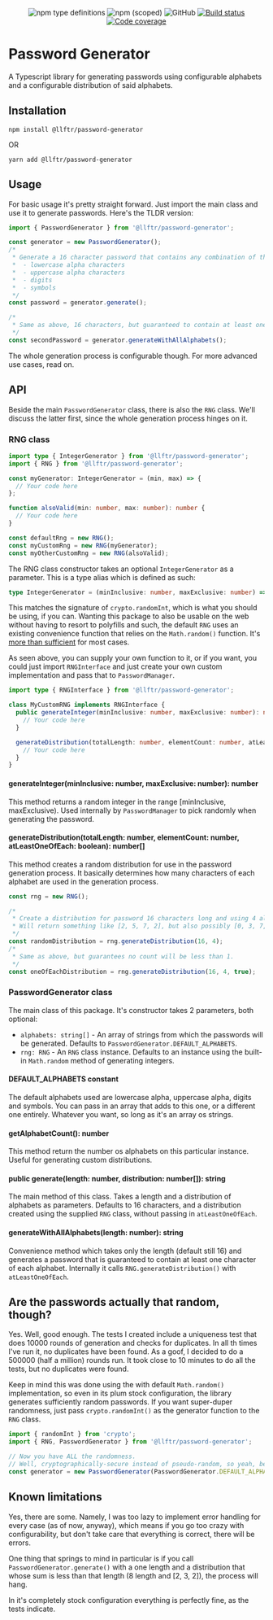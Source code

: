 <p align="center">
  <img alt="npm type definitions" src="https://img.shields.io/npm/types/@llftr/password-generator">
  <img alt="npm (scoped)" src="https://img.shields.io/npm/v/@llftr/password-generator">
  <img alt="GitHub" src="https://img.shields.io/github/license/LoLFactor/password-generator">
  <a href="https://travis-ci.com/LoLFactor/password-generator">
    <img src="https://travis-ci.com/LoLFactor/password-generator.svg?branch=master" alt="Build status">
  </a>
  <a href="https://codecov.io/gh/LoLFactor/password-generator">
    <img src="https://codecov.io/gh/LoLFactor/password-generator/branch/master/graph/badge.svg?token=F82NHAZF3B" alt="Code coverage"/>
  </a>
</p>

# Password Generator

A Typescript library for generating passwords using configurable alphabets and a configurable distribution of said
alphabets.

## Installation

```
npm install @llftr/password-generator
```

OR

```
yarn add @llftr/password-generator
```

## Usage

For basic usage it's pretty straight forward. Just import the main class and use it to generate passwords. Here's the
TLDR version:

```typescript
import { PasswordGenerator } from '@llftr/password-generator';

const generator = new PasswordGenerator();
/*
 * Generate a 16 character password that contains any combination of the following:
 *  - lowercase alpha characters
 *  - uppercase alpha characters
 *  - digits
 *  - symbols
 */
const password = generator.generate();

/*
 * Same as above, 16 characters, but guaranteed to contain at least one of each.
 */
const secondPassword = generator.generateWithAllAlphabets();
```

The whole generation process is configurable though. For more advanced use cases, read on.

## API

Beside the main `PasswordGenerator` class, there is also the `RNG` class. We'll discuss the latter first, since the
whole generation process hinges on it.

### RNG class

```typescript
import type { IntegerGenerator } from '@llftr/password-generator';
import { RNG } from '@llftr/password-generator';

const myGenerator: IntegerGenerator = (min, max) => {
  // Your code here
};

function alsoValid(min: number, max: number): number {
  // Your code here
}

const defaultRng = new RNG();
const myCustomRng = new RNG(myGenerator);
const myOtherCustomRng = new RNG(alsoValid);
```

The RNG class constructor takes an optional `IntegerGenerator` as a parameter. This is a type alias which is defined as
such:

```typescript
type IntegerGenerator = (minInclusive: number, maxExclusive: number) => number;
```

This matches the signature of `crypto.randomInt`, which is what you should be using, if you can. Wanting this package to
also be usable on the web without having to resort to polyfills and such, the default `RNG` uses an existing convenience
function that relies on the `Math.random()` function. It's [more than sufficient](#are-the-passwords-actually-that-random-though)
for most cases.

As seen above, you can supply your own function to it, or if you want, you could just import `RNGInterface` and just
create your own custom implementation and pass that to `PasswordManager`.

```typescript
import type { RNGInterface } from '@llftr/password-generator';

class MyCustomRNG implements RNGInterface {
  public generateInteger(minInclusive: number, maxExclusive: number): number {
    // Your code here
  }

  generateDistribution(totalLength: number, elementCount: number, atLeastOneOfEach: boolean): number[] {
    // Your code here
  }
}
```

#### generateInteger(minInclusive: number, maxExclusive: number): number

This method returns a random integer in the range [minInclusive, maxExclusive). Used internally by `PasswordManager`
to pick randomly when generating the password.

#### generateDistribution(totalLength: number, elementCount: number, atLeastOneOfEach: boolean): number[]

This method creates a random distribution for use in the password generation process. It basically determines how many
characters of each alphabet are used in the generation process.

```typescript
const rng = new RNG();

/*
 * Create a distribution for password 16 characters long and using 4 alphabets (the default parameters).
 * Will return something like [2, 5, 7, 2], but also possibly [0, 3, 7, 6] or even (HIGHLY unlikely) [0, 0, 0, 16].
 */
const randomDistribution = rng.generateDistribution(16, 4);
/*
 * Same as above, but guarantees no count will be less than 1.
 */
const oneOfEachDistribution = rng.generateDistribution(16, 4, true);
```

### PasswordGenerator class

The main class of this package. It's constructor takes 2 parameters, both optional:

- `alphabets: string[]` - An array of strings from which the passwords will be generated. Defaults
  to `PasswordGenerator.DEFAULT_ALPHABETS`.
- `rng: RNG` - An `RNG` class instance. Defaults to an instance using the built-in `Math.random` method of generating
  integers.

#### DEFAULT_ALPHABETS constant

The default alphabets used are lowercase alpha, uppercase alpha, digits and symbols. You can pass in an array that adds
to this one, or a different one entirely. Whatever you want, so long as it's an array os strings.

#### getAlphabetCount(): number

This method return the number os alphabets on this particular instance. Useful for generating custom distributions.

#### public generate(length: number, distribution: number[]): string

The main method of this class. Takes a length and a distribution of alphabets as parameters. Defaults to 16 characters,
and a distribution created using the supplied `RNG` class, without passing in `atLeastOneOfEach`.

#### generateWithAllAlphabets(length: number): string

Convenience method which takes only the length (default still 16) and generates a password that is guaranteed to contain
at least one character of each alphabet. Internally it calls `RNG.generateDistribution()` with `atLeastOneOfEach`.

## Are the passwords actually that random, though?

Yes. Well, good enough. The tests I created include a uniqueness test that does 10000 rounds of generation and checks
for duplicates. In all th times I've run it, no duplicates have been found. As a goof, I decided to do a 500000
(half a million) rounds run. It took close to 10 minutes to do all the tests, but no duplicates were found.

Keep in mind this was done using the with default `Math.random()` implementation, so even in its plum stock
configuration, the library generates sufficiently random passwords. If you want super-duper randomness, just pass
`crypto.randomInt()` as the generator function to the `RNG` class.

```typescript
import { randomInt } from 'crypto';
import { RNG, PasswordGenerator } from '@llftr/password-generator';

// Now you have ALL the randomness.
// Well, cryptographically-secure instead of pseudo-random, so yeah, better.
const generator = new PasswordGenerator(PasswordGenerator.DEFAULT_ALPHABETS, new RNG(randomInt));
```

## Known limitations

Yes, there are some. Namely, I was too lazy to implement error handling for every case (as of now, anyway), which means
if you go too crazy with configurability, but don't take care that everything is correct, there will be errors.

One thing that springs to mind in particular is if you call `PasswordGenerator.generate()` with a one length and a
distribution that whose sum is less than that length (8 length and [2, 3, 2]), the process will hang.

In it's completely stock configuration everything is perfectly fine, as the tests indicate.
